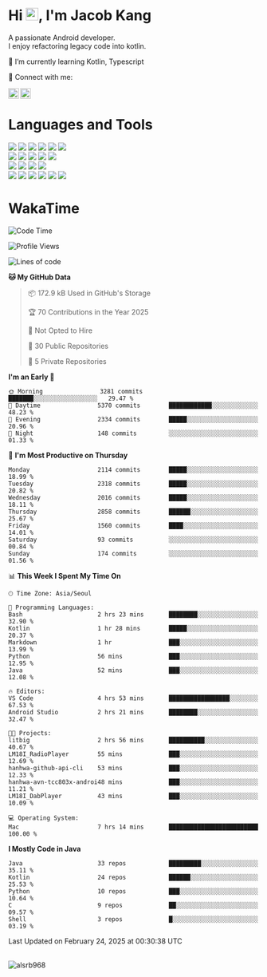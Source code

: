 # Hi <img src="https://media.giphy.com/media/hvRJCLFzcasrR4ia7z/giphy.gif" width="25px">, I'm Jacob Kang
A passionate Android developer.
</br>
I enjoy refactoring legacy code into kotlin.

🌱 I’m currently learning Kotlin, Typescript

🤝 Connect with me:

<a href="https://www.linkedin.com/in/minkyu-kang-b7477b1b2/"><img align="left" src="https://raw.githubusercontent.com/yushi1007/yushi1007/main/images/linkedin.svg" alt="Minkyu Kang | LinkedIn" width="21px"/></a>
<a href="https://www.instagram.com/_jacob_kang/"><img align="left" src="https://raw.githubusercontent.com/yushi1007/yushi1007/main/images/instagram.svg" alt="Jacob Kang | Instagram" width="21px"/></a>

</br>

# Languages and Tools

<div align="left">
<img src="https://img.shields.io/badge/java-007396?logo=java&logoColor=white"/>
<img src="https://img.shields.io/badge/kotlin-7F52FF?logo=kotlin&logoColor=white"/>
<img src="https://img.shields.io/badge/python-3776AB?logo=python&logoColor=white"/>
<img src="https://img.shields.io/badge/bash shell-4EAA25?logo=gnubash&logoColor=white"/>
<img src="https://img.shields.io/badge/c-A8B9CC?logo=c&logoColor=white"/>
<img src="https://img.shields.io/badge/c++-00599C?logo=c%2b%2b&logoColor=white"/>
</div>
<div align="left">
<img src="https://img.shields.io/badge/git-F05032?logo=git&logoColor=white"/>
<img src="https://img.shields.io/badge/github-181717?logo=github&logoColor=white"/>
<img src="https://img.shields.io/badge/mysql-4479A1?logo=mysql&logoColor=white"/>
<img src="https://img.shields.io/badge/sqlite-003B57?logo=sqlite&logoColor=white"/>
<img src="https://img.shields.io/badge/amazon AWS-232F3E?logo=amazonaws&logoColor=white"/>
</div>
<div align="left">
<img src="https://img.shields.io/badge/android-3DDC84?logo=android&logoColor=white"/>
<img src="https://img.shields.io/badge/linux-FCC624?logo=linux&logoColor=white"/>
<img src="https://img.shields.io/badge/flask-000000?logo=flask&logoColor=white"/>
<img src="https://img.shields.io/badge/arduino-00979D?logo=arduino&logoColor=white"/>
</div>
<div align="left">
<img src="https://img.shields.io/badge/slack-4A154B?logo=slack&logoColor=white"/>
<img src="https://img.shields.io/badge/notion-000000?logo=notion&logoColor=white"/>
<img src="https://img.shields.io/badge/jira-0052CC?logo=jira&logoColor=white"/>
<img src="https://img.shields.io/badge/postman-FF6C37?logo=postman&logoColor=white"/>
<img src="https://img.shields.io/badge/intellij-000000?logo=intellijidea&logoColor=white"/>
<img src="https://img.shields.io/badge/pycharm-000000?logo=pycharm&logoColor=white"/>
</div>

# WakaTime

<!--START_SECTION:waka-->
![Code Time](http://img.shields.io/badge/Code%20Time-4%2C651%20hrs%2039%20mins-blue)

![Profile Views](http://img.shields.io/badge/Profile%20Views-0-blue)

![Lines of code](https://img.shields.io/badge/From%20Hello%20World%20I%27ve%20Written-5.2%20million%20lines%20of%20code-blue)

**🐱 My GitHub Data** 

> 📦 172.9 kB Used in GitHub's Storage 
 > 
> 🏆 70 Contributions in the Year 2025
 > 
> 🚫 Not Opted to Hire
 > 
> 📜 30 Public Repositories 
 > 
> 🔑 5 Private Repositories 
 > 
**I'm an Early 🐤** 

```text
🌞 Morning                3281 commits        ███████░░░░░░░░░░░░░░░░░░   29.47 % 
🌆 Daytime                5370 commits        ████████████░░░░░░░░░░░░░   48.23 % 
🌃 Evening                2334 commits        █████░░░░░░░░░░░░░░░░░░░░   20.96 % 
🌙 Night                  148 commits         ░░░░░░░░░░░░░░░░░░░░░░░░░   01.33 % 
```
📅 **I'm Most Productive on Thursday** 

```text
Monday                   2114 commits        █████░░░░░░░░░░░░░░░░░░░░   18.99 % 
Tuesday                  2318 commits        █████░░░░░░░░░░░░░░░░░░░░   20.82 % 
Wednesday                2016 commits        █████░░░░░░░░░░░░░░░░░░░░   18.11 % 
Thursday                 2858 commits        ██████░░░░░░░░░░░░░░░░░░░   25.67 % 
Friday                   1560 commits        ████░░░░░░░░░░░░░░░░░░░░░   14.01 % 
Saturday                 93 commits          ░░░░░░░░░░░░░░░░░░░░░░░░░   00.84 % 
Sunday                   174 commits         ░░░░░░░░░░░░░░░░░░░░░░░░░   01.56 % 
```


📊 **This Week I Spent My Time On** 

```text
🕑︎ Time Zone: Asia/Seoul

💬 Programming Languages: 
Bash                     2 hrs 23 mins       ████████░░░░░░░░░░░░░░░░░   32.90 % 
Kotlin                   1 hr 28 mins        █████░░░░░░░░░░░░░░░░░░░░   20.37 % 
Markdown                 1 hr                ███░░░░░░░░░░░░░░░░░░░░░░   13.99 % 
Python                   56 mins             ███░░░░░░░░░░░░░░░░░░░░░░   12.95 % 
Java                     52 mins             ███░░░░░░░░░░░░░░░░░░░░░░   12.08 % 

🔥 Editors: 
VS Code                  4 hrs 53 mins       █████████████████░░░░░░░░   67.53 % 
Android Studio           2 hrs 21 mins       ████████░░░░░░░░░░░░░░░░░   32.47 % 

🐱‍💻 Projects: 
litbig                   2 hrs 56 mins       ██████████░░░░░░░░░░░░░░░   40.67 % 
LM18I_RadioPlayer        55 mins             ███░░░░░░░░░░░░░░░░░░░░░░   12.69 % 
hanhwa-github-api-cli    53 mins             ███░░░░░░░░░░░░░░░░░░░░░░   12.33 % 
hanhwa-avn-tcc803x-androi48 mins             ███░░░░░░░░░░░░░░░░░░░░░░   11.21 % 
LM18I_DabPlayer          43 mins             ███░░░░░░░░░░░░░░░░░░░░░░   10.09 % 

💻 Operating System: 
Mac                      7 hrs 14 mins       █████████████████████████   100.00 % 
```

**I Mostly Code in Java** 

```text
Java                     33 repos            █████████░░░░░░░░░░░░░░░░   35.11 % 
Kotlin                   24 repos            ██████░░░░░░░░░░░░░░░░░░░   25.53 % 
Python                   10 repos            ███░░░░░░░░░░░░░░░░░░░░░░   10.64 % 
C                        9 repos             ██░░░░░░░░░░░░░░░░░░░░░░░   09.57 % 
Shell                    3 repos             █░░░░░░░░░░░░░░░░░░░░░░░░   03.19 % 
```




 Last Updated on February 24, 2025 at 00:30:38 UTC
<!--END_SECTION:waka-->

</br>

<div align="left">
<img align="left" src="https://github-readme-stats.vercel.app/api/top-langs?username=alsrb968&show_icons=true&locale=en&layout=compact&theme=dark" alt="alsrb968" />
</div>
